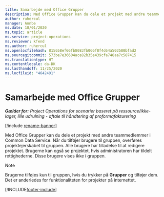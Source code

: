 ```yaml
---
title: Samarbejde med Office Grupper
description: Med Office Grupper kan du dele et projekt med andre teammedlemmer i Common Data Service.
author: ruhercul
manager: Annbe
ms.date: 10/01/2020
ms.topic: article
ms.service: project-operations
ms.reviewer: kfend
ms.author: ruhercul
ms.openlocfilehash: 815658ef66fb8083fb066f8f4d64a503580bfad2
ms.sourcegitcommit: 573be7e36604ace82b35e439cfa748aa7c587415
ms.translationtype: HT
ms.contentlocale: da-DK
ms.lasthandoff: 11/25/2020
ms.locfileid: "4642491"
---
```

# <a name="collaboration-with-office-groups"></a>Samarbejde med Office Grupper

_**Gælder for:** Project Operations for scenarier baseret på ressource/ikke-lager, lille udrulning - aftale til håndtering af proformafakturering_

[!include [rename-banner](~/includes/cc-data-platform-banner.md)]

Med Office Grupper kan du dele et projekt med andre teammedlemmer i Common Data Service. Når du tilføjer brugere til gruppen, overføres projektejerskabet til gruppen. Alle brugere har tilladelse til at redigere projektet. Brugerne kan også se projektet, hvis administratoren har tildelt rettighederne. Disse brugere vises ikke i gruppen.

> [!NOTE] 
> Brugerne tilføjes kun til gruppen, hvis du trykker på **Grupper** og tilføjer dem. Det er anderledes for funktionaliteten for projekter på internettet. 



[!INCLUDE[footer-include](../includes/footer-banner.md)]